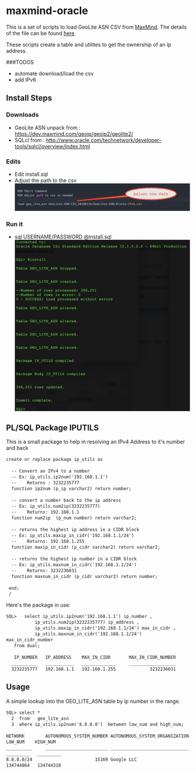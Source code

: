 # maxmind-oracle



This is a set of scripts to load GeoLite ASN CSV from [MaxMind](https://twitter.com/maxmind). The details of the file can be found [here](https://dev.maxmind.com/geoip/geoip2/geolite2/).

These scripts create a table and utilites to get the ownership of an ip address.  

###TODOS

- automate download/load the csv
- add IPv6
 

## Install Steps

### Downloads

- GeoLite ASN	unpack from : https://dev.maxmind.com/geoip/geoip2/geolite2/
- SQLcl from : http://www.oracle.com/technetwork/developer-tools/sqlcl/overview/index.html

### Edits
 
- Edit install.sql
- Adjust the path to the csv
![Adjust Path to CSV](images/adjust_path.png)
 

### Run it
- sql USERNAME/PASSWORD @install.sql
![Adjust Path to CSV](images/install_results.png)


## PL/SQL Package IPUTILS
This is a small package to help in resolving an IPv4 Address to it's number  and back

```
create or replace package ip_utils as

  -- Convert an IPv4 to a number
  -- Ex: ip_utils.ip2num('192.168.1.1')
  --    Returns : 3232235777
  function ip2num (p_ip varchar2) return number;
  
  -- convert a number back to the ip address
  -- Ex: ip_utils.num2ip(3232235777)
  --    Returns: 192.168.1.1    
  function num2ip  (p_num number) return varchar2;
  
  -- returns the highest ip address in a CIDR block
  -- Ex: ip_utils.maxip_in_cidr('192.168.1.1/24')
  --    Returns: 192.168.1.255 
  function maxip_in_cidr (p_cidr varchar2) return varchar2;
  
  -- returns the highest ip number in a CIDR block
  -- Ex: ip_utils.maxnum_in_cidr('192.168.1.1/24')
  --    Returns: 3232236031  
  function maxnum_in_cidr (p_cidr varchar2) return number;
  
 end;
 /

```

Here's the package in use:

```
SQL>   select ip_utils.ip2num('192.168.1.1') ip_number , 
           ip_utils.num2ip(3232235777) ip_address ,  
           ip_utils.maxip_in_cidr('192.168.1.1/24') max_in_cidr , 
           ip_utils.maxnum_in_cidr('192.168.1.1/24') max_in_cidr_number 
   from dual;

   IP_NUMBER   IP_ADDRESS    MAX_IN_CIDR       MAX_IN_CIDR_NUMBER 
  __________   ___________   _____________     __________________
  3232235777   192.168.1.1   192.168.1.255             3232236031 

```

## Usage

A simple lookup into the GEO\_LITE\_ASN table by ip number in the range.

```
SQL> select * 
  2  from   geo_lite_asn 
  3  where ip_utils.ip2num('8.8.8.8')  between low_num and high_num;
  
NETWORK        AUTONOMOUS_SYSTEM_NUMBER AUTONOMOUS_SYSTEM_ORGANIZATION       LOW_NUM    HIGH_NUM 
__________     ________________________ ______________________________     _________   _________
8.8.8.0/24                        15169 Google LLC                         134744064   134744318 




```



